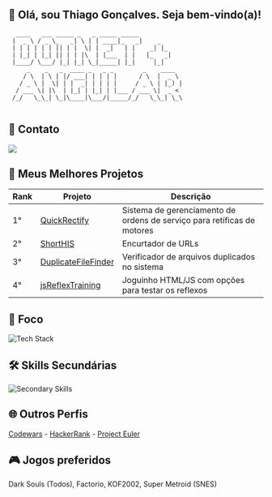<h2>👋 Olá, sou Thiago Gonçalves. Seja bem-vindo(a)!</h2>

```
  ____   ___ _____ _   _ _____ _____            
 |  _ \ / _ \_   _| \ | | ____|_   _|    _      
 | | | | | | || | |  \| |  _|   | |    _| |_    
 | |_| | |_| || | | |\  | |___  | |   |_   _|   
 |____/ \___/ |_| |_| \_|_____| |_|     |_|     
     _    _   _  ____ _   _ _        _    ____  
    / \  | \ | |/ ___| | | | |      / \  |  _ \ 
   / _ \ |  \| | |  _| | | | |     / _ \ | |_) |
  / ___ \| |\  | |_| | |_| | |___ / ___ \|  _ < 
 /_/   \_\_| \_|\____|\___/|_____/_/   \_\_| \_\
                                                                                                
```
<h2>👤 Contato </h2>

<a href="https://www.linkedin.com/in/thiago-gon%C3%A7alves-souza/" target="_blank" rel="noopener noreferrer">
  <img src="https://img.shields.io/badge/LinkedIn-0077B5?style=for-the-badge&logo=linkedin&logoColor=white" />
</a>

<h2>🚀 Meus Melhores Projetos</h2>

<table>
  <thead>
    <tr>
      <th>Rank</th>
      <th>Projeto</th>
      <th>Descrição</th>
    </tr>
  </thead>
  <tbody align="left">
    <tr>
      <td>1°</td>
      <td><a href="https://github.com/thiago-james55/quickrectify" target="_blank" rel="noopener noreferrer">QuickRectify</a></td>
      <td>Sistema de gerenciamento de ordens de serviço para retíficas de motores</td>
    </tr>
    <tr>
      <td>2°</td>
      <td><a href="https://github.com/thiago-james55/shorthis" target="_blank" rel="noopener noreferrer">ShortHIS</a></td>
      <td>Encurtador de URLs</td>
    </tr>
    <tr>
      <td>3°</td>
      <td><a href="https://github.com/thiago-james55/javaDuplicateFileFinder" target="_blank" rel="noopener noreferrer">DuplicateFileFinder</a></td>
      <td>Verificador de arquivos duplicados no sistema</td>
    </tr>
    <tr>
      <td>4°</td>
      <td><a href="https://github.com/thiago-james55/jsReflexTraining" target="_blank" rel="noopener noreferrer">jsReflexTraining</a></td>
      <td>Joguinho HTML/JS com opções para testar os reflexos</td>
    </tr>
  </tbody>
</table>

<h2>🎯 Foco</h2>
<img src="https://skillicons.dev/icons?i=dotnet,angular,docker,mysql" alt="Tech Stack" />

<h2>🛠️ Skills Secundárias</h2>
<img src="https://skillicons.dev/icons?i=spring,androidstudio,ts,photoshop,unity,godot" alt="Secondary Skills" />

<h2>🌐 Outros Perfis</h2>

<p>
<a href="https://www.codewars.com/users/thiago_james55" target="_blank" rel="noopener noreferrer">Codewars</a> - 
<a href="https://www.hackerrank.com/tsyhwh55" target="_blank" rel="noopener noreferrer">HackerRank</a> - 
<a href="https://projecteuler.net/" target="_blank" rel="noopener noreferrer">Project Euler</a>
</p>

<h2>🎮 Jogos preferidos</h2>
<p>Dark Souls (Todos), Factorio, KOF2002, Super Metroid (SNES)</p>
